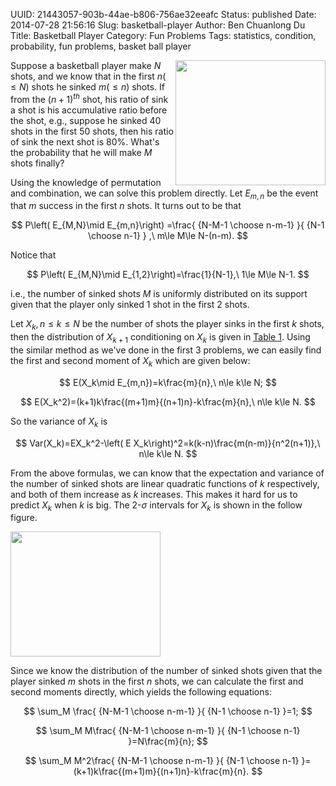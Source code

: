 UUID: 21443057-903b-44ae-b806-756ae32eeafc
Status: published
Date: 2014-07-28 21:56:16
Slug: basketball-player
Author: Ben Chuanlong Du
Title: Basketball Player
Category: Fun Problems
Tags: statistics, condition, probability, fun problems, basket ball player

[Table 1]: http://dclong.github.io/media/basketball-player/table.pdf

<img src="http://dclong.github.io/media/basketball-player/basketball.jpg" 
height="200" width="240" align="right"/>

Suppose a basketball player make $N$ shots,
and we know that in the first $n(\le N)$ shots he sinked $m(\le n)$ shots.
If from the $(n+1)^{th}$ shot, 
his ratio of sink a shot is his accumulative ratio before the shot,
e.g., suppose he sinked 40 shots in the first 50 shots,
then his ratio of sink the next shot is 80%.
What's the probability that he will make $M$ shots finally?

Using the knowledge of permutation and combination, we can solve this problem directly.
Let $E_{m,n}$ be the event that $m$ success in the first $n$ shots.
It turns out to be that

$$
P\left( E_{M,N}\mid E_{m,n}\right)
=\frac{ {N-M-1 \choose n-m-1} }{ {N-1 \choose n-1} } ,\ m\le M\le N-(n-m).
$$

Notice that

$$
P\left( E_{M,N}\mid E_{1,2}\right)=\frac{1}{N-1},\ 1\le M\le N-1.
$$

i.e., the number of sinked shots $M$ is uniformly distributed on its support
given that the player only sinked 1 shot in the first 2 shots.

Let $X_k, n\le k\le N$ be the number of shots the player sinks in the first $k$ shots,
then the distribution of $X_{k+1}$ conditioning on $X_{k}$ is given in [Table 1][].
Using the similar method as we've done in the first 3 problems,
we can easily find the first and second moment of $X_k$ which are given below:

$$
E(X_k\mid E_{m,n})=k\frac{m}{n},\ n\le k\le N;
$$

$$
E(X_k^2)=(k+1)k\frac{(m+1)m}{(n+1)n}-k\frac{m}{n},\ n\le k\le N.
$$

So the variance of $X_k$ is

$$
Var(X_k)=EX_k^2-\left( E X_k\right)^2=k(k-n)\frac{m(n-m)}{n^2(n+1)},\ n\le k\le N.
$$

From the above formulas, we can know that the expectation and variance
of the number of sinked shots are linear quadratic functions of $k$ respectively,
and both of them increase as $k$ increases.
This makes it hard for us to predict $X_k$ when $k$ is big.
The 2-$\sigma$ intervals for $X_k$ is shown in the follow figure. 

<img src="http://www.legendu.net/media/basketball-player/interval.png" 
height="200" width="240" align="middle"/>
<!---
![a picture](http://www.legendu.net/media/basketball-player/interval.png) 
-->

Since we know the distribution of the number of sinked shots 
given that the player sinked $m$ shots in the first $n$ shots,
we can calculate the first and second moments directly, 
which yields the following equations:

$$
\sum_M \frac{ {N-M-1 \choose n-m-1} }{ {N-1 \choose n-1} }=1;
$$

$$
\sum_M M\frac{ {N-M-1 \choose n-m-1} }{ {N-1 \choose n-1} }=N\frac{m}{n};
$$

$$
\sum_M M^2\frac{ {N-M-1 \choose n-m-1} }{ {N-1 \choose n-1} }=(k+1)k\frac{(m+1)m}{(n+1)n}-k\frac{m}{n}.
$$
